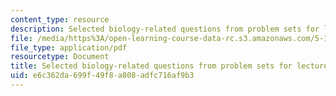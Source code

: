 ```yaml
---
content_type: resource
description: Selected biology-related questions from problem sets for lectures 27-36.
file: /media/https%3A/open-learning-course-data-rc.s3.amazonaws.com/5-111-principles-of-chemical-science-fall-2008/e6c362da699f49f8a808adfc716af9b3_L27to36Bio.pdf
file_type: application/pdf
resourcetype: Document
title: Selected biology-related questions from problem sets for lectures 27-36
uid: e6c362da-699f-49f8-a808-adfc716af9b3
---
```

